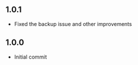 <!-- https://developers.home-assistant.io/docs/add-ons/presentation#keeping-a-changelog -->

## 1.0.1

- Fixed the backup issue and other improvements

## 1.0.0

- Initial commit
